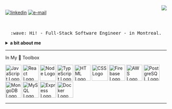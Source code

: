 <img align="right" src="https://github-readme-stats.vercel.app/api?username=mrrobotsca&hide=stars,prs&count_private=true&show_icons=true&theme=react">

[![linkedin](https://img.shields.io/static/v1?label=linkedin&message=%20&color=e3be7a&logo=&style=flat-square&logoColor=orange)](https://www.linkedin.com/in/omidadibi/)
[![e-mail](https://img.shields.io/static/v1?label=e-mail&message=%20&color=68835c&logo=gmail&style=flat-square&logoColor=white)](mailto:omidadibi943@gmail.com)

<p align="center">
  <br><br>
  <samp>
    :wave: Hi! - Full-Stack Software Engineer - in Montreal.
  </samp>
</p>

<details>
  <summary><b>a bit about me</b></summary>

<br>- 💬 Ask me about ... Passionate about entrepreneurship 💥
<br>- 📫 How to reach me: ... omidadibi943@gmail.com 📨
<br>- ⚡ Fun fact: ... Know my ways around BBQ 😎
</details>
 
---

In My 🧰 Toolbox

<img src="https://cdn.worldvectorlogo.com/logos/logo-javascript.svg" alt="JavaScript Logo" width="50" height="50"/> 
<img src="https://cdn.worldvectorlogo.com/logos/react-2.svg" alt="React Logo" width="50" height="50"/> 
<img src="https://cdn.worldvectorlogo.com/logos/nodejs-1.svg" alt="Node Logo" width="50" height="50"/> 
<img src="https://cdn.worldvectorlogo.com/logos/typescript.svg" alt="TypeScript Logo" width="50" height="50"/>
<img src="https://user-images.githubusercontent.com/40873350/122793901-ee3fd000-d278-11eb-9f46-314c80130311.png" alt="HTML Logo" width="50" height="50"/> 
<img src="https://user-images.githubusercontent.com/40873350/122793734-c81a3000-d278-11eb-8fcf-b01cc10c4efe.png" alt="CSS Logo" width="50" height="50"/> 
<img src="https://www.gstatic.com/devrel-devsite/prod/v36e21e810e0713a86cdafc0ecb7ff0bfa296d6f33b2a5bf5d7d48034df14d808/firebase/images/lockup.svg" alt="Firebase Logo" width="50" height="50"/> 
<img src="https://cdn.worldvectorlogo.com/logos/aws-2.svg" alt="AWS Logo" width="50" height="50"/> 
<img src="https://cdn.worldvectorlogo.com/logos/postgresql.svg" alt="PostgreSQL Logo" width="50" height="50"/> 
<img src="https://cdn.worldvectorlogo.com/logos/mongodb-icon-1.svg" alt="MongoDB Logo" width="50" height="50"/> <img src="https://cdn.worldvectorlogo.com/logos/mysql-6.svg" alt="MySQL Logo" width="50" height="50"/> <img src="https://pngimage.net/wp-content/uploads/2018/05/express-js-png-5.png" alt="Express Logo" width="50" height="50"/> <img src="https://cdn.worldvectorlogo.com/logos/docker-3.svg" alt="Docker Logo" width="50" height="50"/> 

---
